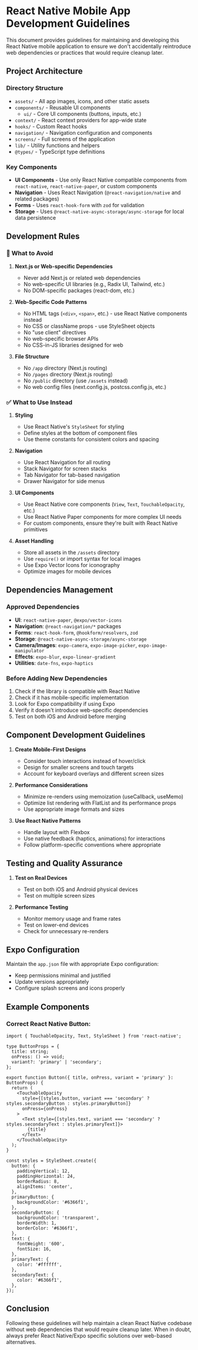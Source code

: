 # React Native Mobile App Development Guidelines

This document provides guidelines for maintaining and developing this React Native mobile application to ensure we don't accidentally reintroduce web dependencies or practices that would require cleanup later.

## Project Architecture

### Directory Structure

- `assets/` - All app images, icons, and other static assets
- `components/` - Reusable UI components 
  - `ui/` - Core UI components (buttons, inputs, etc.)
- `context/` - React context providers for app-wide state
- `hooks/` - Custom React hooks
- `navigation/` - Navigation configuration and components
- `screens/` - Full screens of the application
- `lib/` - Utility functions and helpers
- `@types/` - TypeScript type definitions

### Key Components

- **UI Components** - Use only React Native compatible components from `react-native`, `react-native-paper`, or custom components
- **Navigation** - Uses React Navigation (`@react-navigation/native` and related packages)
- **Forms** - Uses `react-hook-form` with `zod` for validation
- **Storage** - Uses `@react-native-async-storage/async-storage` for local data persistence

## Development Rules

### 🚫 What to Avoid

1. **Next.js or Web-specific Dependencies**
   - Never add Next.js or related web dependencies
   - No web-specific UI libraries (e.g., Radix UI, Tailwind, etc.)
   - No DOM-specific packages (react-dom, etc.)

2. **Web-Specific Code Patterns**
   - No HTML tags (`<div>`, `<span>`, etc.) - use React Native components instead
   - No CSS or className props - use StyleSheet objects
   - No "use client" directives
   - No web-specific browser APIs
   - No CSS-in-JS libraries designed for web

3. **File Structure**
   - No `/app` directory (Next.js routing)
   - No `/pages` directory (Next.js routing)
   - No `/public` directory (use `/assets` instead)
   - No web config files (next.config.js, postcss.config.js, etc.)

### ✅ What to Use Instead

1. **Styling**
   - Use React Native's `StyleSheet` for styling
   - Define styles at the bottom of component files
   - Use theme constants for consistent colors and spacing

2. **Navigation**
   - Use React Navigation for all routing
   - Stack Navigator for screen stacks
   - Tab Navigator for tab-based navigation
   - Drawer Navigator for side menus

3. **UI Components**
   - Use React Native core components (`View`, `Text`, `TouchableOpacity`, etc.)
   - Use React Native Paper components for more complex UI needs
   - For custom components, ensure they're built with React Native primitives

4. **Asset Handling**
   - Store all assets in the `/assets` directory
   - Use `require()` or import syntax for local images
   - Use Expo Vector Icons for iconography
   - Optimize images for mobile devices

## Dependencies Management

### Approved Dependencies

- **UI**: `react-native-paper`, `@expo/vector-icons`
- **Navigation**: `@react-navigation/*` packages
- **Forms**: `react-hook-form`, `@hookform/resolvers`, `zod`
- **Storage**: `@react-native-async-storage/async-storage`
- **Camera/Images**: `expo-camera`, `expo-image-picker`, `expo-image-manipulator`
- **Effects**: `expo-blur`, `expo-linear-gradient`
- **Utilities**: `date-fns`, `expo-haptics`

### Before Adding New Dependencies

1. Check if the library is compatible with React Native
2. Check if it has mobile-specific implementation
3. Look for Expo compatibility if using Expo
4. Verify it doesn't introduce web-specific dependencies
5. Test on both iOS and Android before merging

## Component Development Guidelines

1. **Create Mobile-First Designs**
   - Consider touch interactions instead of hover/click
   - Design for smaller screens and touch targets
   - Account for keyboard overlays and different screen sizes

2. **Performance Considerations**
   - Minimize re-renders using memoization (useCallback, useMemo)
   - Optimize list rendering with FlatList and its performance props
   - Use appropriate image formats and sizes

3. **Use React Native Patterns**
   - Handle layout with Flexbox
   - Use native feedback (haptics, animations) for interactions
   - Follow platform-specific conventions where appropriate

## Testing and Quality Assurance

1. **Test on Real Devices**
   - Test on both iOS and Android physical devices
   - Test on multiple screen sizes

2. **Performance Testing**
   - Monitor memory usage and frame rates
   - Test on lower-end devices
   - Check for unnecessary re-renders

## Expo Configuration

Maintain the `app.json` file with appropriate Expo configuration:
- Keep permissions minimal and justified
- Update versions appropriately
- Configure splash screens and icons properly

## Example Components

### Correct React Native Button:
```tsx
import { TouchableOpacity, Text, StyleSheet } from 'react-native';

type ButtonProps = {
  title: string;
  onPress: () => void;
  variant?: 'primary' | 'secondary';
};

export function Button({ title, onPress, variant = 'primary' }: ButtonProps) {
  return (
    <TouchableOpacity 
      style={[styles.button, variant === 'secondary' ? styles.secondaryButton : styles.primaryButton]} 
      onPress={onPress}
    >
      <Text style={[styles.text, variant === 'secondary' ? styles.secondaryText : styles.primaryText]}>
        {title}
      </Text>
    </TouchableOpacity>
  );
}

const styles = StyleSheet.create({
  button: {
    paddingVertical: 12,
    paddingHorizontal: 24,
    borderRadius: 8,
    alignItems: 'center',
  },
  primaryButton: {
    backgroundColor: '#6366f1',
  },
  secondaryButton: {
    backgroundColor: 'transparent',
    borderWidth: 1,
    borderColor: '#6366f1',
  },
  text: {
    fontWeight: '600',
    fontSize: 16,
  },
  primaryText: {
    color: '#ffffff',
  },
  secondaryText: {
    color: '#6366f1',
  },
});
```

## Conclusion

Following these guidelines will help maintain a clean React Native codebase without web dependencies that would require cleanup later. When in doubt, always prefer React Native/Expo specific solutions over web-based alternatives. 